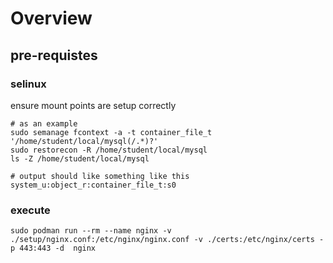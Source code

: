 # Overview

## pre-requistes

### selinux

ensure mount points are setup correctly

```
# as an example
sudo semanage fcontext -a -t container_file_t '/home/student/local/mysql(/.*)?'
sudo restorecon -R /home/student/local/mysql
ls -Z /home/student/local/mysql

# output should like something like this 
system_u:object_r:container_file_t:s0

```

### execute

```
sudo podman run --rm --name nginx -v ./setup/nginx.conf:/etc/nginx/nginx.conf -v ./certs:/etc/nginx/certs -p 443:443 -d  nginx

```
